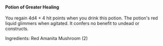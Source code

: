 #### Potion of Greater Healing
You regain 4d4 + 4 hit points when you drink this potion. The potion's red liquid glimmers when agitated. It confers no benefit to undead or constructs. 

Ingredients: Red Amanita Mushroom (2)
